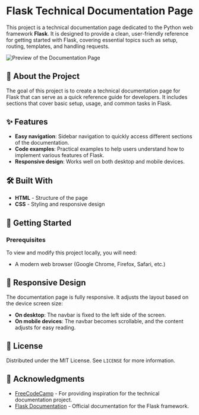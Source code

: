 # Flask Technical Documentation Page

This project is a technical documentation page dedicated to the Python web framework **Flask**. It is designed to provide a clean, user-friendly reference for getting started with Flask, covering essential topics such as setup, routing, templates, and handling requests.

![Preview of the Documentation Page]()

## 📖 About the Project

The goal of this project is to create a technical documentation page for Flask that can serve as a quick reference guide for developers. It includes sections that cover basic setup, usage, and common tasks in Flask.

## ✨ Features

- **Easy navigation**: Sidebar navigation to quickly access different sections of the documentation.
- **Code examples**: Practical examples to help users understand how to implement various features of Flask.
- **Responsive design**: Works well on both desktop and mobile devices.

## 🛠️ Built With

- **HTML** - Structure of the page
- **CSS** - Styling and responsive design

## 🚀 Getting Started

### Prerequisites

To view and modify this project locally, you will need:
- A modern web browser (Google Chrome, Firefox, Safari, etc.)

## 📱 Responsive Design

The documentation page is fully responsive. It adjusts the layout based on the device screen size:
- **On desktop**: The navbar is fixed to the left side of the screen.
- **On mobile devices**: The navbar becomes scrollable, and the content adjusts for easy reading.

## 📄 License

Distributed under the MIT License. See `LICENSE` for more information.

## 🙏 Acknowledgments

- [FreeCodeCamp](https://www.freecodecamp.org/) - For providing inspiration for the technical documentation project.
- [Flask Documentation](https://flask.palletsprojects.com/) - Official documentation for the Flask framework.
